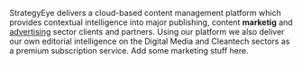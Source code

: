 StrategyEye delivers a cloud-based content management platform which provides contextual intelligence into major publishing, content **marketig** and [advertising](wwww.google.com) sector clients and partners. Using our platform we also deliver our own editorial intelligence on the Digital Media and Cleantech sectors as a premium subscription service. Add some marketing stuff here.